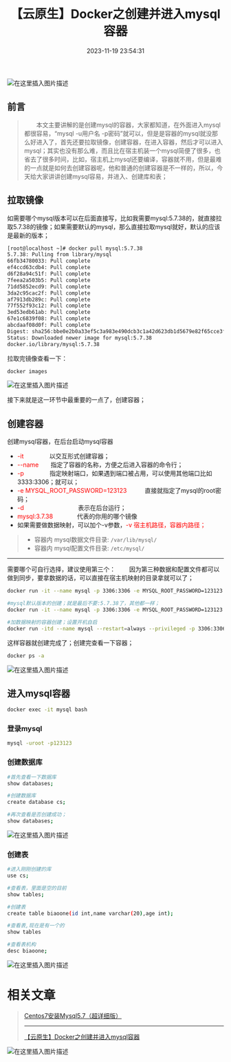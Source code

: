 ﻿---
title: 【云原生】Docker之创建并进入mysql容器
icon: circle-info
order: 3
category:
  - Linux
  - 数据库
  - Docker
tag:
  - Linux
  - 数据库
  - Docker
pageview: false
date: 2023-11-19 23:54:31
comment: false
breadcrumb: false
---

![在这里插入图片描述](https://lcy-blog.oss-cn-beijing.aliyuncs.com/blog/1d08edbca8894c2ebb94586f53c2b100.png)





## 前言
>&emsp;&emsp;本文主要讲解的是创建mysql的容器，大家都知道，在外面进入mysql都很容易，“mysql -u用户名 -p密码”就可以，但是是容器的mysql就没那么好进入了，首先还要拉取镜像，创建容器，在进入容器，然后才可以进入mysql；其实也没有那么难，而且比在宿主机装一个mysql简便了很多，也省去了很多时间，比如，宿主机上mysql还要编译，容器就不用，但是最难的一点就是如何去创建容器呢，他和普通的创建容器是不一样的，所以，今天给大家讲讲创建mysql容易，并进入、创建库和表；

## 拉取镜像

如需要哪个mysql版本可以在后面直接写，比如我需要mysql:5.7.38的，就直接拉取5.7.38的镜像；如果需要默认的mysql，那么直接拉取mysql就好，默认的应该是最新的版本；
```bash
[root@localhost ~]# docker pull mysql:5.7.38
5.7.38: Pulling from library/mysql
66fb34780033: Pull complete 
ef4ccd63cdb4: Pull complete 
d6f28a94c51f: Pull complete 
7feea2a503b5: Pull complete 
71dd5852ecd9: Pull complete 
3da2c95cac2f: Pull complete 
af7913db289c: Pull complete 
77f552f93c12: Pull complete 
3ed53edb61ab: Pull complete 
67e1c6839f08: Pull complete 
abcdaaf08d0f: Pull complete 
Digest: sha256:bbe0e2b0a33ef5c3a983e490dcb3c1a42d623db1d5679e82f65cce3f32c8f254
Status: Downloaded newer image for mysql:5.7.38
docker.io/library/mysql:5.7.38
```

拉取完镜像查看一下：

```bash
docker images
```

![在这里插入图片描述](https://lcy-blog.oss-cn-beijing.aliyuncs.com/blog/c371d3805c04428e90cdeccd92266277.png)

接下来就是这一环节中最重要的一点了，创建容器；

## 创建容器
创建mysql容器，在后台启动mysql容器
- <font color=red>-it</font>   &emsp;&emsp;&emsp;&emsp;以交互形式创建容器；
- <font color=red>--name</font>&emsp;&emsp;指定了容器的名称，方便之后进入容器的命令行；
- <font color=red>-p</font> &emsp;&emsp;&emsp;&emsp;指定映射端口，如果遇到端口被占用，可以使用其他端口比如3333:3306；就可以；
- <font color=red>-e MYSQL_ROOT_PASSWORD=123123</font>&emsp;&emsp;&emsp;直接就指定了mysql的root密码；
- <font color=red>-d</font>&emsp;&emsp;&emsp;&emsp;&emsp;&emsp;&emsp;&emsp;&emsp;表示在后台运行；
- <font color=red>mysql:3.7.38</font>&emsp;&emsp;&emsp;&emsp;代表的你用的哪个镜像
- 如果需要做数据映射，可以加个-v参数，<font color=red>-v 宿主机路径，容器内路径；</font>

>- 容器内 mysql数据文件目录: `/var/lib/mysql/`
>- 容器内 mysql配置文件目录: `/etc/mysql/`
---
需要哪个可自行选择，建议使用第三个：
&emsp;&emsp;因为第三种数据和配置文件都可以做到同步，要拿数据的话，可以直接在宿主机映射的目录拿就可以了；
```bash
docker run -it --name mysql -p 3306:3306 -e MYSQL_ROOT_PASSWORD=123123 -d mysql:5.7.38

#mysql默认版本的创建；就是最后不要:5.7.38了，其他都一样；
docker run -it --name mysql -p 3306:3306 -e MYSQL_ROOT_PASSWORD=123123 -d mysql

#加数据映射的容器创建；设置开机自启
docker run -itd --name mysql --restart=always --privileged -p 3306:3306 -v /var/lib/mysql/my.cnf:/etc/mysql/my.cnf -v /var/lib/mysql/data:/var/lib/mysql/data/ -v /etc/localtime/:/etc/localtime/ -e MYSQL_ROOT_PASSWORD=123123 mysql:5.7.38
```

这样容器就创建完成了；创建完查看一下容器；

```bash
docker ps -a
```
![在这里插入图片描述](https://lcy-blog.oss-cn-beijing.aliyuncs.com/blog/bd0bc9983b844a0da605a31765bf66fe.png)

## 进入mysql容器

```bash
docker exec -it mysql bash
```

### 登录mysql

```bash
mysql -uroot -p123123
```

### 创建数据库

```bash
#首先查看一下数据库
show databases;

#创建数据库
create database cs;

#再次查看是否创建成功；
show databases;
```
![在这里插入图片描述](https://lcy-blog.oss-cn-beijing.aliyuncs.com/blog/4c98cbc0c278484588bd79e14992f222.png)

### 创建表

```bash
#进入刚刚创建的库
use cs;

#查看表，里面是空的目前
show tables;

#创建表
create table biaoone(id int,name varchar(20),age int);

#查看表,现在是有一个的
show tables

#查看表机构
desc biaoone;
```
![在这里插入图片描述](https://lcy-blog.oss-cn-beijing.aliyuncs.com/blog/b0b4eea0bd244372a3321e7a06d7f534.png)

# 相关文章
>[Centos7安装Mysql5.7（超详细版）](https://liucy.blog.csdn.net/article/details/124930789)
>
>---
>[【云原生】Docker之创建并进入mysql容器](https://liucy.blog.csdn.net/article/details/126288434)

![在这里插入图片描述](https://lcy-blog.oss-cn-beijing.aliyuncs.com/blog/22d86cdcfc94420a84febfc6a5b7a22a.jpeg)


